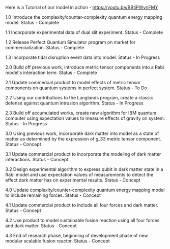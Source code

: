 Here is a Tutorial of our model in action - https://youtu.be/BBtiPWvnFMY

1.0 Introduce the complexity/counter-complexity quantum energy mapping model. Status - Complete

        
1.1 Incorporate experimental data of dual slit experiment. Status - Complete

        
1.2 Release Perfect Quantum Simulator program on market for commercialization. Status - Complete

        
1.3 Incorporate tidal disruption event data into model. Status - In Progress

            
	
2.0 Build off previous work, introduce metric tensor components into a Rabi model's interaction term. Status - Complete

        
2.1 Update commercial product to model effects of metric tensor components on quantum systems in perfect system. Status - To Do

        
2.2 Using our contributions to the Langlands program, create a classic defense against quantum intrusion algorithm. Status - In Progress

        
2.3 Build off accumulated works, create new algorithm for IBM quantum computer using expectation values to measure effects of gravity on system. Status - In Progress

    
	
3.0 Using previous work, incorporate dark matter into model as a state of matter as determined by the expression of g_33 metric tensor component. Status - Concept

        
3.1 Update commercial product to incorporate the modeling of dark matter interactions. Status - Concept

        
3.2 Design experimental algorithm to express qubit in dark matter state in a Rabi model and use expectation values of measurements to detect the effect dark matter has on experimental results. Status - Concept

    
	
4.0 Update complexity/counter-complexity quantum energy mapping model to include remaining forces. Status - Concept

        
4.1 Update commercial product to include all four forces and dark matter. Status - Concept

        
4.2 Use product to model sustainable fusion reaction using all four forces and dark matter. Status - Concept

        
4.3 End of research phase, beginning of development phase of new modular scalable fusion reactor. Status - Concept
